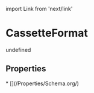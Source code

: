 import Link from 'next/link'
# CassetteFormat

undefined

## Properties

<Grid>
* [](/Properties/Schema.org/)

</Grid>

